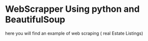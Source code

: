 # WebScrapper Using python and BeautifulSoup
 here you will find an example of web scraping ( real Estate Listings)
